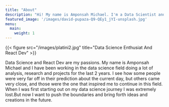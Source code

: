 ```yaml
---
title: "About"
description: "Hi! My name is Amponsah Michael. I'm a Data Scientist and React Dev. My expertise is in Analytics."
featured_image: '/images/david-pupaza-Q9-QEy1_jYI-unsplash.jpg'
menu:
  main:
    weight: 1
---
```

{{< figure src="/images/platini2.jpg" title="Data Science Enthusiat And React Dev" >}}

Data Science and React Dev are my passions. My name is Amponsah Michael and I have been working in the data science field doing a lot of analysis, research and projects for the last 2 years. I see how some people were very far off in their prediction about the current day, but others came very close, and those were the one that inspired me to continue in this field. When I was first starting out on my data science journey I was extremely lost.But now I want to push the boundaries and bring forth ideas and creations in the future.
